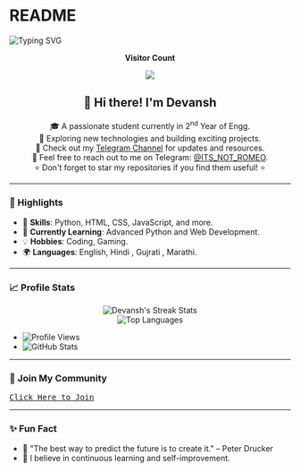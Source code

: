 # README

![Typing SVG](https://readme-typing-svg.herokuapp.com/?lines=HEY+BUDDY+WELCOME+TO+MY+PROFILE!;READ+BELOW+TO+KNOW+MORE)

<p align="center"><b>Visitor Count</b></p>
<p align="center"><img align="center" src="https://profile-counter.glitch.me/{Devansh20055}/count.svg" /></p>

<p align="center">
  <h2 align="center">👋 Hi there! I'm Devansh</h2>
  <p align="center">
    🎓 A passionate student currently in 2<sup>nd</sup> Year of Engg.<br>
    🌟 Exploring new technologies and building exciting projects.<br>
    📢 Check out my <a href='https://t.me/team_silent_king/52'>Telegram Channel</a> for updates and resources.<br>
    💬 Feel free to reach out to me on Telegram: <a href='https://t.me/ITS_NOT_ROMEO'>@ITS_NOT_ROMEO</a>.<br>
    ⭐ Don't forget to star my repositories if you find them useful! ⭐
  </p>
</p>

---

### 🎨 Highlights

- 🔧 **Skills**: Python, HTML, CSS, JavaScript, and more.
- 🌱 **Currently Learning**: Advanced Python and Web Development.
- 💡 **Hobbies**: Coding, Gaming.
- 🌍 **Languages**: English, Hindi , Gujrati , Marathi.

---

### 📈 Profile Stats

<p align="center">
  <img src="https://github-readme-streak-stats.herokuapp.com/?user=Devansh20055&theme=onedark" alt="Devansh's Streak Stats" />
  <br>
  <img src="https://github-readme-stats.vercel.app/api/top-langs/?username=Devansh20055&layout=compact&theme=onedark" alt="Top Languages" />
</p>

- ![Profile Views](https://hits.seeyoufarm.com/api/count/incr/badge.svg?url=https://github.com/Devansh20055/&title=Profile%20Views)
- ![GitHub Stats](https://github-readme-stats.vercel.app/api?username=Devansh20055&show_icons=true&title_color=733&icon_color=393&include_all_commits=true&theme=onedark&cache_seconds=86400)

---

### 🌟 Join My Community

<kbd>[Click Here to Join](https://t.me/TEAM_SILENT_KING)</kbd>

---

### ✨ Fun Fact

- 🚀 "The best way to predict the future is to create it." – Peter Drucker
- 🎯 I believe in continuous learning and self-improvement.
